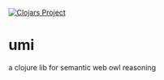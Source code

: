 
[![Clojars Project](https://img.shields.io/clojars/v/umi.svg)](https://clojars.org/umi)

# umi
a clojure lib for semantic web owl reasoning

